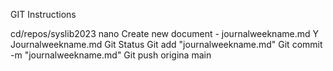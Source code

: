 GIT Instructions

cd/repos/syslib2023
nano
  Create new document - journalweekname.md
  Y
  Journalweekname.md
Git Status
Git add "journalweekname.md"
Git commit -m "journalweekname.md"
Git push origina main
